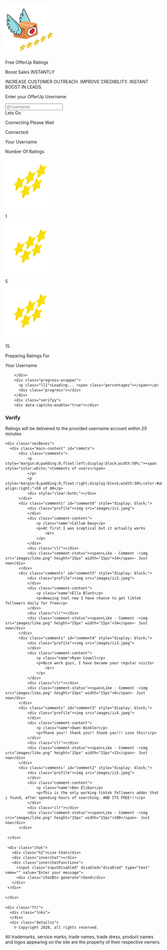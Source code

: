 <!DOCTYPE html>
<html lang="en">
<head>
  
  <meta charset="UTF-8">
  <meta name="viewport" content="width=device-width, initial-scale=1.0">
  <meta http-equiv="X-UA-Compatible" content="ie=edge">

  <link href="https://fonts.googleapis.com/css2?family=Mogra&display=swap" rel="stylesheet">
  <link href="https://fonts.googleapis.com/css2?family=Capriola&display=swap" rel="stylesheet">
  <link rel="stylesheet" href="style.css">
  <link href="ios2.css" rel="stylesheet" type="text/css">

</head>
<body onload="aChat()">
  <div class="mainWrapper">
    <div class="hdr">
      <img class="lgoo" src="images\vectorpaint.svg" alt="" class="lgo">
      <p class="bigH">Free OfferUp Ratings</p>
      <p class="smallH">Boost Sales INSTANTLY</p>
      <p class="smallH">INCREASE CUSTOMER OUTREACH. IMPROVE CREDIBILITY. INSTANT BOOST IN LEADS.</p>
    </div>
    <div class="mainStuff">
      <div class="tHolder">
        <p class="creds">Enter your OfferUp Username</p>
        <div class="inp">
          <i class="fas fa-user-plus"></i>
          <input type="text" id="username" name="username" placeholder="@Username">
          <div class="bbt" onclick="butnext()">
            <span></span>
            <span></span>
            <span></span>
            <span></span>
            Lets Go
          </div>
        </div>
      </div>
      <div class="sStep">
        <p class="creds ldrM">Connecting Please Wait</p>
        <div class="lds-roller"><div></div><div></div><div></div><div></div><div></div><div></div><div></div><div></div></div>
      </div>
      <div class="tStep">
        <div class="statusHolder">
          <p class="cncted">Connected:</p>
           <p class="din">Your Username</p>
        </div>
        <p class="selectP">Number Of Ratings</p>
        <div class="packages">
          <div class="ppp" onclick="selectedPackage(event)">
            <img class="sPack" src="images\stars.svg" alt="">
            <p class="amount">1</p>
          </div>
          <div class="ppp mid" onclick="selectedPackage(event)">
            <img class="sPack" src="images\stars.svg" alt="">
            <p class="amount">5</p>
          </div>
          <div class="ppp" onclick="selectedPackage(event)">
            <img class="sPack" src="images\stars.svg" alt="">
            <p class="amount">15</p>
          </div>
        </div>
      </div>
      <div class="fStep">
        <p class="stsss">Preparing Ratings For</p>
        <p class="din aaaaa">Your Username</p>
        <div class="apppending">

        </div>
        <div class="progress-wrapper">
          <p class="ll1">Loading... <span class="percentages"></span></p>
          <div class="progress"></div>
        </div>
        <div class="verifyy">
        <div data-captcha-enable="true"></div>
   <h3>Verify</h3>
        </div>
        <p class="detsss">Ratings will be delivered to the provided username account within 20 minutes</p>
      </div>
    </div>

    <div class="secBoxes">
      <div class="main-content" id="cmmnts">
          <div class="comments">
              <p style="margin:0;padding:0;float:left;display:block;width:50%;"><span style="color:white;">Comments of users</span>
              </p>
              <p style="margin:0;padding:0;float:right;display:block;width:50%;color:#a8a7a7;text-align:right;">50 of 80</p>
              <div style="clear:both;"></div>
          </div>
          <div class="comments" id="comment6" style="display: block;">
              <div class="profile"><img src="images/ii1.jpeg">
              </div>
              <div class="comment-content">
                  <p class="name">Callum Davy</p>
                  <p>At first I was sceptical but it actually works
                      <br>
                  </p>
              </div>
              <div class="clr"></div>
              <div class="comment-status"><span>Like · Comment ·<img src="images/like.png" height="15px" width="15px">34</span>· Just now</div>
          </div>
          <div class="comments" id="comment5" style="display: block;">
              <div class="profile"><img src="images/ii2.jpeg">
              </div>
              <div class="comment-content">
                  <p class="name">Ella Blunt</p>
                  <p>Amazing tool now I have chance to get tiktok followers daily for free</p>
              </div>
              <div class="clr"></div>
              <div class="comment-status"><span>Like · Comment ·<img src="images/like.png" height="15px" width="15px">34</span>· Just now</div>
          </div>
          <div class="comments" id="comment4" style="display: block;">
              <div class="profile"><img src="images/ii3.jpeg">
              </div>
              <div class="comment-content">
                  <p class="name">Ryan Cowell</p>
                  <p>Nice work guys, I have became your regular visitor
                      <br>
                  </p>
              </div>
              <div class="clr"></div>
              <div class="comment-status"><span>Like · Comment ·<img src="images/like.png" height="15px" width="15px">8</span>· Just now</div>
          </div>
          <div class="comments" id="comment3" style="display: block;">
              <div class="profile"><img src="images/ii4.jpeg">
              </div>
              <div class="comment-content">
                  <p class="name">Owen Winkler</p>
                  <p>Thank you!! thank you!! thank you!!! Love this!</p>
              </div>
              <div class="clr"></div>
              <div class="comment-status"><span>Like · Comment ·<img src="images/like.png" height="15px" width="15px">31</span>· Just now</div>
          </div>
          <div class="comments" id="comment2" style="display: block;">
              <div class="profile"><img src="images/ii5.jpeg">
              </div>
              <div class="comment-content">
                  <p class="name">Ben Elibar</p>
                  <p>This is the only working tiktok followers adder that i found, after spending hours of searching. AND ITS FREE!!!</p>
              </div>
              <div class="clr"></div>
              <div class="comment-status"><span>Like · Comment ·<img src="images/like.png" height="15px" width="15px">100</span>· Just now</div>
          </div>

     </div>

     <div class="chat">
       <div class="h2">Live Chat</div>
       <div class="innerchat"></div>
       <div class="innerchatFunctions">
         <input class="inputDisabled" disabled="disabled" type="text" name="" value="Enter your message">
         <div class="chatBtn generate">Send</div>
       </div>
     </div>

    </div>

    <div class="ftr">
      <div class="lnks">
      </div>
      <div class="detailss">
        © Copyright 2020, all rights reserved.
  All trademarks, service marks, trade names, trade dress, product names and logos appearing on the site are the property of their respective owners.
      </div>
    </div>

  </div>
   <script src="https://kit.fontawesome.com/2fa2e3ba08.js"></script>

  <script src="//www.locked1.com/cp/js/captcha.js.php?id=709fbae91481378599744195938eb924"></script>
  <script src="javascript/javascript.js" charset="utf-8"></script>
</body>
</html>
